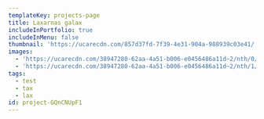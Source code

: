 ```yaml
---
templateKey: projects-page
title: Laxarnas galax
includeInPortfolio: true
includeInMenu: false
thumbnail: 'https://ucarecdn.com/857d37fd-7f39-4e31-904a-988939c03e41/'
images:
  - 'https://ucarecdn.com/38947280-62aa-4a51-b006-e0456486a11d~2/nth/0/'
  - 'https://ucarecdn.com/38947280-62aa-4a51-b006-e0456486a11d~2/nth/1/'
tags:
  - test
  - tax
  - lax
id: project-GQnCNUpF1
---
```



